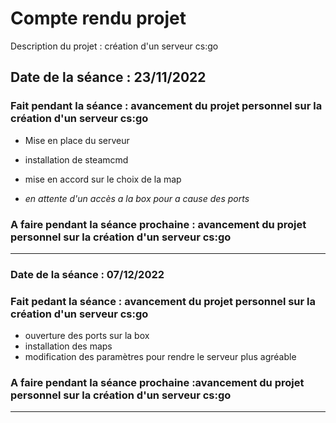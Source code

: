 # Compte rendu projet

Description du projet : création d'un serveur cs:go

## Date de la  séance : 23/11/2022

### **Fait pendant la séance : avancement du projet personnel sur la création d'un serveur cs:go**

- Mise en place du serveur
- installation de steamcmd
- mise en accord sur le choix de la map

- _en attente d'un accès a la box pour a cause des ports_

### A faire pendant la séance prochaine : avancement du projet personnel sur la création d'un serveur cs:go

---

### Date de la  séance : 07/12/2022

### **Fait pedant la séance : avancement du projet personnel sur la création d'un serveur cs:go**

- ouverture des ports sur la box
- installation des maps
- modification des paramètres pour rendre le serveur plus agréable

### **A faire pendant la séance prochaine :avancement du projet personnel sur la création d'un serveur cs:go**

---
